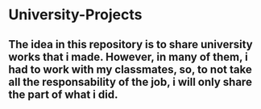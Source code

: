 # University-Projects

## The idea in this repository is to share university works that i made. However, in many of them, i had to work with my classmates, so, to not take all the responsability of the job, i will only share the part of what i did.
